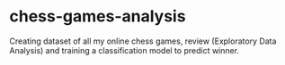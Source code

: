 # chess-games-analysis
Creating dataset of all my online chess games, review (Exploratory Data Analysis) and training a classification model to predict winner.
